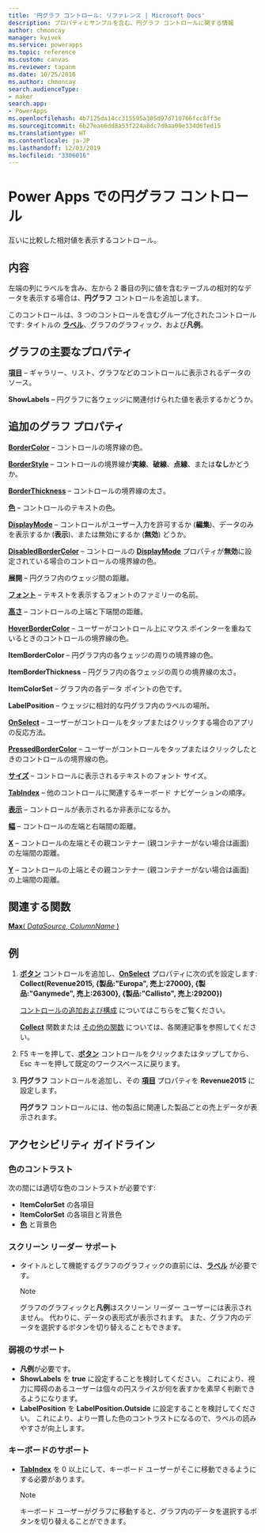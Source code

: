 ```yaml
---
title: '円グラフ コントロール: リファレンス | Microsoft Docs'
description: プロパティとサンプルを含む、円グラフ コントロールに関する情報
author: chmoncay
manager: kvivek
ms.service: powerapps
ms.topic: reference
ms.custom: canvas
ms.reviewer: tapanm
ms.date: 10/25/2016
ms.author: chmoncay
search.audienceType:
- maker
search.app:
- PowerApps
ms.openlocfilehash: 4b7125da14cc315595a305d97d710766fcc8ff3e
ms.sourcegitcommit: 6b27eae6dd8a53f224a8dc7d0aa00e334d6fed15
ms.translationtype: HT
ms.contentlocale: ja-JP
ms.lasthandoff: 12/03/2019
ms.locfileid: "3306016"
---
```

# <a name="pie-chart-control-in-power-apps"></a>Power Apps での円グラフ コントロール
互いに比較した相対値を表示するコントロール。

## <a name="description"></a>内容
左端の列にラベルを含み、左から 2 番目の列に値を含むテーブルの相対的なデータを表示する場合は、**円グラフ** コントロールを追加します。

このコントロールは、3 つのコントロールを含むグループ化されたコントロールです: タイトルの **[ラベル](control-text-box.md)**、グラフのグラフィック、および**凡例**。

## <a name="chart-key-properties"></a>グラフの主要なプロパティ
**[項目](properties-core.md)** – ギャラリー、リスト、グラフなどのコントロールに表示されるデータのソース。

**ShowLabels** – 円グラフに各ウェッジに関連付けられた値を表示するかどうか。

## <a name="additional-chart-properties"></a>追加のグラフ プロパティ
**[BorderColor](properties-color-border.md)** – コントロールの境界線の色。

**[BorderStyle](properties-color-border.md)** – コントロールの境界線が**実線**、**破線**、**点線**、または**なし**かどうか。

**[BorderThickness](properties-color-border.md)** – コントロールの境界線の太さ。

**[色](properties-color-border.md)** – コントロールのテキストの色。

**[DisplayMode](properties-core.md)** – コントロールがユーザー入力を許可するか (**編集**)、データのみを表示するか (**表示**)、または無効にするか (**無効**) どうか。

**[DisabledBorderColor](properties-color-border.md)** – コントロールの **[DisplayMode](properties-core.md)** プロパティが**無効**に設定されている場合のコントロールの境界線の色。

**展開** – 円グラフ内のウェッジ間の距離。

**[フォント](properties-text.md)** – テキストを表示するフォントのファミリーの名前。

**[高さ](properties-size-location.md)** – コントロールの上端と下端間の距離。

**[HoverBorderColor](properties-color-border.md)** – ユーザーがコントロール上にマウス ポインターを重ねているときのコントロールの境界線の色。

**ItemBorderColor** – 円グラフ内の各ウェッジの周りの境界線の色。

**ItemBorderThickness** – 円グラフ内の各ウェッジの周りの境界線の太さ。

**ItemColorSet** – グラフ内の各データ ポイントの色です。

**LabelPosition** – ウェッジに相対的な円グラフ内のラベルの場所。

**[OnSelect](properties-core.md)** – ユーザーがコントロールをタップまたはクリックする場合のアプリの反応方法。

**[PressedBorderColor](properties-color-border.md)** – ユーザーがコントロールをタップまたはクリックしたときのコントロールの境界線の色。

**[サイズ](properties-text.md)** – コントロールに表示されるテキストのフォント サイズ。

**[TabIndex](properties-accessibility.md)** – 他のコントロールに関連するキーボード ナビゲーションの順序。

**[表示](properties-core.md)** – コントロールが表示されるか非表示になるか。

**[幅](properties-size-location.md)** – コントロールの左端と右端間の距離。

**[X](properties-size-location.md)** – コントロールの左端とその親コンテナー (親コンテナーがない場合は画面) の左端間の距離。

**[Y](properties-size-location.md)** – コントロールの上端とその親コンテナー (親コンテナーがない場合は画面) の上端間の距離。

## <a name="related-functions"></a>関連する関数
[**Max**( *DataSource*, *ColumnName* )](../functions/function-aggregates.md)

## <a name="example"></a>例
1. **[ボタン](control-button.md)** コントロールを追加し、**[OnSelect](properties-core.md)** プロパティに次の式を設定します:<br>
   **Collect(Revenue2015, {製品:"Europa", 売上:27000}, {製品:"Ganymede", 売上:26300}, {製品:"Callisto", 売上:29200})**
   
    [コントロールの追加および構成](../add-configure-controls.md) についてはこちらをご覧ください。
   
    **[Collect](../functions/function-clear-collect-clearcollect.md)** 関数または [その他の関数](../formula-reference.md) については、各関連記事を参照してください。
2. F5 キーを押して、**[ボタン](control-button.md)** コントロールをクリックまたはタップしてから、Esc キーを押して既定のワークスペースに戻ります。
3. **円グラフ** コントロールを追加し、その **[項目](properties-core.md)** プロパティを **Revenue2015** に設定します。
   
    **円グラフ** コントロールには、他の製品に関連した製品ごとの売上データが表示されます。


## <a name="accessibility-guidelines"></a>アクセシビリティ ガイドライン
### <a name="color-contrast"></a>色のコントラスト
次の間には適切な色のコントラストが必要です:
* **ItemColorSet** の各項目
* **ItemColorSet** の各項目と背景色
* **[色](properties-color-border.md)** と背景色

### <a name="screen-reader-support"></a>スクリーン リーダー サポート
* タイトルとして機能するグラフのグラフィックの直前には、**[ラベル](control-text-box.md)** が必要です。

    > [!NOTE]
  > グラフのグラフィックと**凡例**はスクリーン リーダー ユーザーには表示されません。 代わりに、データの表形式が表示されます。 また、グラフ内のデータを選択するボタンを切り替えることもできます。

### <a name="low-vision-support"></a>弱視のサポート
* **凡例**が必要です。
* **ShowLabels** を **true** に設定することを検討してください。 これにより、視力に障碍のあるユーザーは個々の円スライスが何を表すかを素早く判断できるようになります。
* **LabelPosition** を **LabelPosition.Outside** に設定することを検討してください。 これにより、より一貫した色のコントラストになるので、ラベルの読みやすさが向上します。

### <a name="keyboard-support"></a>キーボードのサポート
* **[TabIndex](properties-accessibility.md)** を 0 以上にして、キーボード ユーザーがそこに移動できるようにする必要があります。

    > [!NOTE]
  > キーボード ユーザーがグラフに移動すると、グラフ内のデータを選択するボタンを切り替えることができます。

